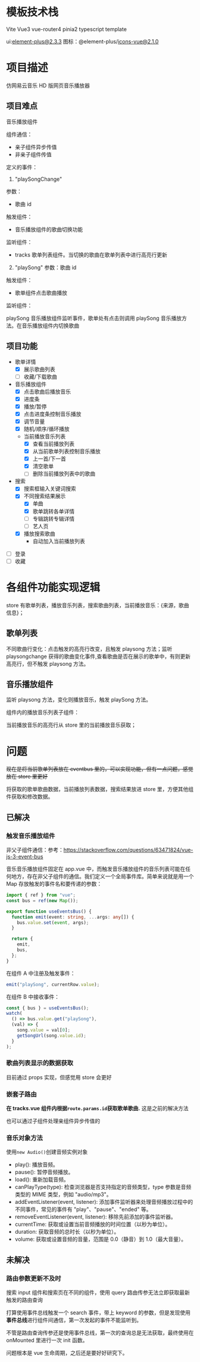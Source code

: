 # 模板技术栈

Vite Vue3 vue-router4 pinia2 typescript template

ui:element-plus@2.3.3
图标：@element-plus/icons-vue@2.1.0

# 项目描述

仿网易云音乐 HD 版网页音乐播放器

## 项目难点

音乐播放组件

组件通信：

- 亲子组件异步传值
- 非亲子组件传值

定义的事件：

1. "playSongChange"

参数：

- 歌曲 id

触发组件：

- 音乐播放组件的歌曲切换功能

监听组件：

- tracks 歌单列表组件。当切换的歌曲在歌单列表中进行高亮行更新

2. "playSong"
   参数：歌曲 id

触发组件：

- 歌单组件点击歌曲播放

监听组件：

playSong 音乐播放组件监听事件，歌单处有点击则调用 playSong 音乐播放方法。在音乐播放组件内切换歌曲

## 项目功能

- 歌单详情
  - [x] 展示歌曲列表
  - [ ] 收藏/下载歌曲
- 音乐播放组件
  - [x] 点击歌曲后播放音乐
  - [x] 进度条
  - [x] 播放/暂停
  - [x] 点击进度条控制音乐播放
  - [x] 调节音量
  - [x] 随机/顺序/循环播放
  - 当前播放音乐列表
    - [x] 查看当前播放列表
    - [x] 从当前歌单列表控制音乐播放
    - [x] 上一首/下一首
    - [x] 清空歌单
    - [ ] 删除当前播放列表中的歌曲
- 搜索
  - [x] 搜索框输入关键词搜索
  - [x] 不同搜索结果展示
    - [x] 单曲
    - [x] 歌单跳转各单详情
    - [ ] 专辑跳转专辑详情
    - [ ] 艺人页
  - [x] 播放搜索歌曲
    - 自动加入当前播放列表
- [ ] 登录
- [ ] 收藏

# 各组件功能实现逻辑

store 有歌单列表，播放音乐列表，搜索歌曲列表，当前播放音乐：{来源，歌曲信息}；

## 歌单列表

不同歌曲行变化：点击触发的高亮行改变，且触发 playsong 方法；监听 playsongchange 获得的歌曲变化事件,查看歌曲是否在展示的歌单中，有则更新高亮行，但不触发 playsong 方法。

## 音乐播放组件

监听 playsong 方法，变化则播放音乐，触发 playSong 方法。

组件内的播放音乐列表子组件：

当前播放音乐的高亮行从 store 里的当前播放音乐获取；

# 问题

~~现在是将当前歌单列表放在 eventbus 里的，可以实现功能，但有一点问题，感觉放在 store 里更好~~

将获取的歌单歌曲数据，当前播放列表数据，搜索结果放进 store 里，方便其他组件获取和修改数据。

## 已解决

### 触发音乐播放组件

非父子组件通信：参考：https://stackoverflow.com/questions/63471824/vue-js-3-event-bus

音乐音乐播放组件固定在 app.vue 中，而触发音乐播放组件的音乐列表可能在任何地方，存在非父子组件的通信。我们定义一个全局事件库。简单来说就是用一个 Map 存放触发的事件名和要传递的参数：

```typescript
import { ref } from "vue";
const bus = ref(new Map());

export function useEventsBus() {
  function emit(event: string, ...args: any[]) {
    bus.value.set(event, args);
  }

  return {
    emit,
    bus,
  };
}
```

在组件 A 中注册及触发事件：

```typescript
emit("playSong", currentRow.value);
```

在组件 B 中接收事件：

```typescript
const { bus } = useEventsBus();
watch(
  () => bus.value.get("playSong"),
  (val) => {
    song.value = val[0];
    getSongUrl(song.value.id);
  }
);
```

### 歌曲列表显示的数据获取

目前通过 props 实现，但感觉用 store 会更好

### 嵌套子路由

**在 tracks.vue 组件内根据`route.params.id`获取歌单歌曲.** 这是之前的解决方法

也可以通过子组件处理亲组件异步传值的

### 音乐对象方法

使用`new Audio()`创建音频实例对象

- play(): 播放音频。
- pause(): 暂停音频播放。
- load(): 重新加载音频。
- canPlayType(type): 检查浏览器是否支持指定的音频类型，type 参数是音频类型的 MIME 类型，例如 "audio/mp3"。
- addEventListener(event, listener): 添加事件监听器来处理音频播放过程中的不同事件，常见的事件有 "play"、"pause"、"ended" 等。
- removeEventListener(event, listener): 移除先前添加的事件监听器。
- currentTime: 获取或设置当前音频播放的时间位置（以秒为单位）。
- duration: 获取音频的总时长（以秒为单位）。
- volume: 获取或设置音频的音量，范围是 0.0（静音）到 1.0（最大音量）。

## 未解决

### 路由参数更新不及时

搜索 input 组件和搜索页在不同的组件，使用 query 路由传参无法立即获取最新触发的路由查询

打算使用事件总线触发一个 search 事件，带上 keyword 的参数，但是发现使用**事件总线**进行组件间通信，第一次发起的事件不能监听到。

不管是路由查询传参还是使用事件总线，第一次的查询总是无法获取，最终使用在 onMounted 里进行一次 init 函数。

问题根本是 vue 生命周期，之后还是要好好研究下。
